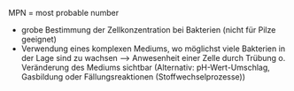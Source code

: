 MPN = most probable number

- grobe Bestimmung der Zellkonzentration bei Bakterien (nicht für Pilze geeignet)
- Verwendung eines komplexen Mediums, wo möglichst viele Bakterien in der Lage sind zu wachsen 
--> Anwesenheit einer Zelle durch Trübung o. Veränderung des Mediums sichtbar (Alternativ: pH-Wert-Umschlag, Gasbildung oder Fällungsreaktionen (Stoffwechselprozesse))